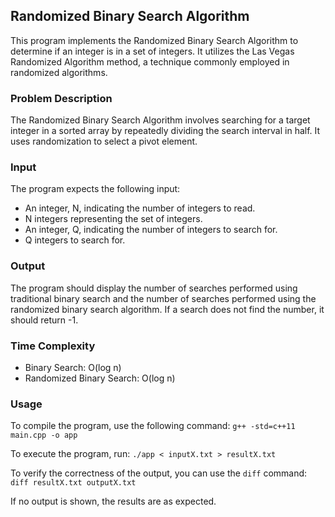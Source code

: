 ## Randomized Binary Search Algorithm
This program implements the Randomized Binary Search Algorithm to determine if an integer is in a set of integers. It utilizes the Las Vegas Randomized Algorithm method, a technique commonly employed in randomized algorithms.

### Problem Description
The Randomized Binary Search Algorithm involves searching for a target integer in a sorted array by repeatedly dividing the search interval in half. It uses randomization to select a pivot element.

### Input
The program expects the following input:
- An integer, N, indicating the number of integers to read.
- N integers representing the set of integers.
- An integer, Q, indicating the number of integers to search for.
- Q integers to search for.

### Output
The program should display the number of searches performed using traditional binary search and the number of searches performed using the randomized binary search algorithm. If a search does not find the number, it should return -1.

### Time Complexity
- Binary Search: O(log n)
- Randomized Binary Search: O(log n)

### Usage
To compile the program, use the following command:
`g++ -std=c++11 main.cpp -o app`

To execute the program, run:
`./app < inputX.txt > resultX.txt`

To verify the correctness of the output, you can use the `diff` command:
`diff resultX.txt outputX.txt`

If no output is shown, the results are as expected.